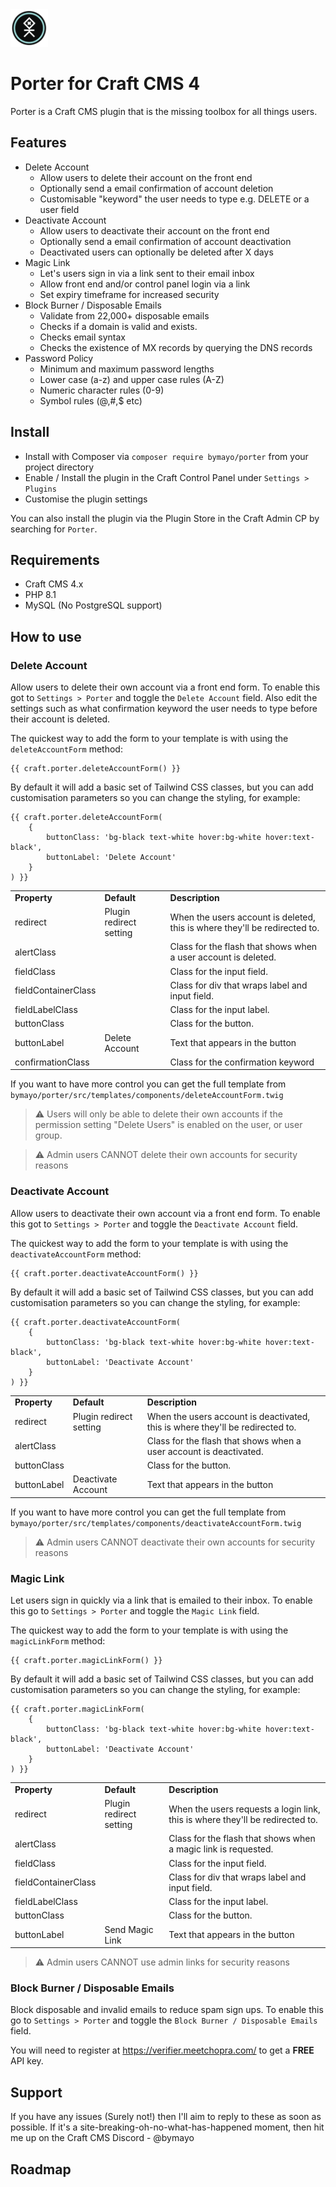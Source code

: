 <img src="https://github.com/bymayo/craft-porter/blob/craft-4/resources/icon.png" width="60">

# Porter for Craft CMS 4

Porter is a Craft CMS plugin that is the missing toolbox for all things users.

## Features

- Delete Account
    - Allow users to delete their account on the front end
    - Optionally send a email confirmation of account deletion
    - Customisable "keyword" the user needs to type e.g. DELETE or a user field
- Deactivate Account 
    - Allow users to deactivate their account on the front end
    - Optionally send a email confirmation of account deactivation
    - Deactivated users can optionally be deleted after X days
- Magic Link
    - Let's users sign in via a link sent to their email inbox
    - Allow front end and/or control panel login via a link
    - Set expiry timeframe for increased security
- Block Burner / Disposable Emails
    - Validate from 22,000+ disposable emails
    - Checks if a domain is valid and exists.
    - Checks email syntax
    - Checks the existence of MX records by querying the DNS records
- Password Policy
    - Minimum and maximum password lengths
    - Lower case (a-z) and upper case rules (A-Z)
    - Numeric character rules (0-9)
    - Symbol rules (@,#,$ etc)

## Install

-  Install with Composer via `composer require bymayo/porter` from your project directory
-  Enable / Install the plugin in the Craft Control Panel under `Settings > Plugins`
-  Customise the plugin settings

You can also install the plugin via the Plugin Store in the Craft Admin CP by searching for `Porter`.

## Requirements

- Craft CMS 4.x
- PHP 8.1
- MySQL (No PostgreSQL support)

## How to use

### Delete Account

Allow users to delete their own account via a front end form. To enable this got to `Settings > Porter` and toggle the `Delete Account` field. Also edit the settings such as what confirmation keyword the user needs to type before their account is deleted.

The quickest way to add the form to your template is with using the `deleteAccountForm` method:

```
{{ craft.porter.deleteAccountForm() }}
```

By default it will add a basic set of Tailwind CSS classes, but you can add customisation parameters so you can change the styling, for example:

```
{{ craft.porter.deleteAccountForm(
    {
        buttonClass: 'bg-black text-white hover:bg-white hover:text-black',
        buttonLabel: 'Delete Account'
    }
) }}
```

<table>
<tr>
<td><strong>Property</strong></td>
<td><strong>Default</strong></td>
<td><strong>Description</strong></td>
</tr>
<tr>
<td>redirect</td>
<td>Plugin redirect setting</td>
<td>When the users account is deleted, this is where they'll be redirected to.</td>
</tr>
<tr>
<td>alertClass</td>
<td></td>
<td>Class for the flash that shows when a user account is deleted.</td>
</tr>
<tr>
<td>fieldClass</td>
<td></td>
<td>Class for the input field.</td>
</tr>
<tr>
<td>fieldContainerClass</td>
<td></td>
<td>Class for div that wraps label and input field.</td>
</tr>
<tr>
<td>fieldLabelClass</td>
<td></td>
<td>Class for the input label.</td>
</tr>
<tr>
<td>buttonClass</td>
<td></td>
<td>Class for the button.</td>
</tr>
<tr>
<td>buttonLabel</td>
<td>Delete Account</td>
<td>Text that appears in the button</td>
</tr>
<tr>
<td>confirmationClass</td>
<td></td>
<td>Class for the confirmation keyword</td>
</tr>
</table>

If you want to have more control you can get the full template from `bymayo/porter/src/templates/components/deleteAccountForm.twig`

> ⚠️ Users will only be able to delete their own accounts if the permission setting "Delete Users" is enabled on the user, or user group.

> ⚠️ Admin users CANNOT delete their own accounts for security reasons

### Deactivate Account

Allow users to deactivate their own account via a front end form. To enable this got to `Settings > Porter` and toggle the `Deactivate Account` field.

The quickest way to add the form to your template is with using the `deactivateAccountForm` method:

```
{{ craft.porter.deactivateAccountForm() }}
```

By default it will add a basic set of Tailwind CSS classes, but you can add customisation parameters so you can change the styling, for example:

```
{{ craft.porter.deactivateAccountForm(
    {
        buttonClass: 'bg-black text-white hover:bg-white hover:text-black',
        buttonLabel: 'Deactivate Account'
    }
) }}
```

<table>
<tr>
<td><strong>Property</strong></td>
<td><strong>Default</strong></td>
<td><strong>Description</strong></td>
</tr>
<tr>
<td>redirect</td>
<td>Plugin redirect setting</td>
<td>When the users account is deactivated, this is where they'll be redirected to.</td>
</tr>
<tr>
<td>alertClass</td>
<td></td>
<td>Class for the flash that shows when a user account is deactivated.</td>
</tr>
<tr>
<td>buttonClass</td>
<td></td>
<td>Class for the button.</td>
</tr>
<tr>
<td>buttonLabel</td>
<td>Deactivate Account</td>
<td>Text that appears in the button</td>
</tr>
</table>

If you want to have more control you can get the full template from `bymayo/porter/src/templates/components/deactivateAccountForm.twig`

> ⚠️ Admin users CANNOT deactivate their own accounts for security reasons

### Magic Link

Let users sign in quickly via a link that is emailed to their inbox. To enable this go to `Settings > Porter` and toggle the `Magic Link` field.

The quickest way to add the form to your template is with using the `magicLinkForm` method:

```
{{ craft.porter.magicLinkForm() }}
```

By default it will add a basic set of Tailwind CSS classes, but you can add customisation parameters so you can change the styling, for example:

```
{{ craft.porter.magicLinkForm(
    {
        buttonClass: 'bg-black text-white hover:bg-white hover:text-black',
        buttonLabel: 'Deactivate Account'
    }
) }}
```

<table>
<tr>
<td><strong>Property</strong></td>
<td><strong>Default</strong></td>
<td><strong>Description</strong></td>
</tr>
<tr>
<td>redirect</td>
<td>Plugin redirect setting</td>
<td>When the users requests a login link, this is where they'll be redirected to.</td>
</tr>
<tr>
<td>alertClass</td>
<td></td>
<td>Class for the flash that shows when a magic link is requested.</td>
</tr>
<tr>
<td>fieldClass</td>
<td></td>
<td>Class for the input field.</td>
</tr>
<tr>
<td>fieldContainerClass</td>
<td></td>
<td>Class for div that wraps label and input field.</td>
</tr>
<tr>
<td>fieldLabelClass</td>
<td></td>
<td>Class for the input label.</td>
</tr>
<tr>
<td>buttonClass</td>
<td></td>
<td>Class for the button.</td>
</tr>
<tr>
<td>buttonLabel</td>
<td>Send Magic Link</td>
<td>Text that appears in the button</td>
</tr>
</table>

> ⚠️ Admin users CANNOT use admin links for security reasons

### Block Burner / Disposable Emails

Block disposable and invalid emails to reduce spam sign ups. To enable this go to `Settings > Porter` and toggle the `Block Burner / Disposable Emails` field.

You will need to register at  https://verifier.meetchopra.com/ to get a __FREE__ API key.

## Support

If you have any issues (Surely not!) then I'll aim to reply to these as soon as possible. If it's a site-breaking-oh-no-what-has-happened moment, then hit me up on the Craft CMS Discord - @bymayo

## Roadmap
